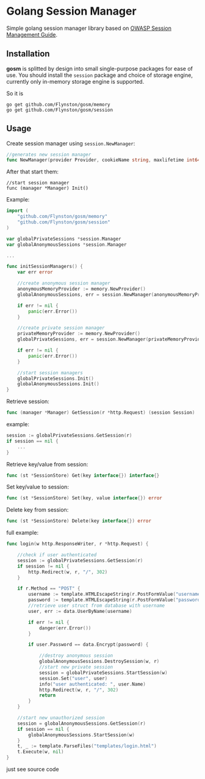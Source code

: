 # Golang Session Manager

Simple golang session manager library based on [OWASP 
Session Management Guide](https://www.owasp.org/index.php/Session_Management_Cheat_Sheet). 

## Installation

**gosm** is splitted by design into small single-purpose packages for 
ease of use. You should install the `session` package and choice of
storage engine, currently only in-memory storage engine is supported.

So it is

```
go get github.com/Flynston/gosm/memory
go get github.com/Flynston/gosm/session
```

## Usage


Create session manager using `session.NewManager`:

```go
//generates new session manager
func NewManager(provider Provider, cookieName string, maxlifetime int64) (*Manager, error)
```

After that start them:

```
//start session manager
func (manager *Manager) Init()
```

Example:

```go
import (
	"github.com/Flynston/gosm/memory"
	"github.com/Flynston/gosm/session"
)

var globalPrivateSessions *session.Manager
var globalAnonymousSessions *session.Manager

...

func initSessionManagers() {
	var err error

	//create anonymous session manager
	anonymousMemoryProvider := memory.NewProvider()
	globalAnonymousSessions, err = session.NewManager(anonymousMemoryProvider, "sessionid", 1*60)

	if err != nil {
		panic(err.Error())
	}

	//create private session manager
	privateMemoryProvider := memory.NewProvider()
	globalPrivateSessions, err = session.NewManager(privateMemoryProvider, "session_id", 5*60)

	if err != nil {
		panic(err.Error())
	}

	//start session managers
	globalPrivateSessions.Init()
	globalAnonymousSessions.Init()
}
```

Retrieve session:

```go
func (manager *Manager) GetSession(r *http.Request) (session Session) 
```

example:

```go
session := globalPrivateSessions.GetSession(r)
if session == nil {
	...
}
```

Retrieve key/value from session:

```go
func (st *SessionStore) Get(key interface{}) interface{} 
```

Set key/value to session:

```go
func (st *SessionStore) Set(key, value interface{}) error
```

Delete key from session:

```go
func (st *SessionStore) Delete(key interface{}) error
```

full example:

```go
func login(w http.ResponseWriter, r *http.Request) {

	//check if user authenticated
	session := globalPrivateSessions.GetSession(r)
	if session != nil {
		http.Redirect(w, r, "/", 302)
	}

	if r.Method == "POST" {
		username := template.HTMLEscapeString(r.PostFormValue("username"))
		password := template.HTMLEscapeString(r.PostFormValue("password"))
		//retrieve user struct from database with username
		user, err := data.UserByName(username)

		if err != nil {
			danger(err.Error())
		}

		if user.Password == data.Encrypt(password) {

			//destroy anonymous session
			globalAnonymousSessions.DestroySession(w, r)
			//start new private session
			session = globalPrivateSessions.StartSession(w)
			session.Set("user", user)
			info("user authenticated: ", user.Name)
			http.Redirect(w, r, "/", 302)
			return
		}
	}

	//start new unauthorized session
	session = globalAnonymousSessions.GetSession(r)
	if session == nil {
		globalAnonymousSessions.StartSession(w)
	}
	t, _ := template.ParseFiles("templates/login.html")
	t.Execute(w, nil)
}
```

just see source code
